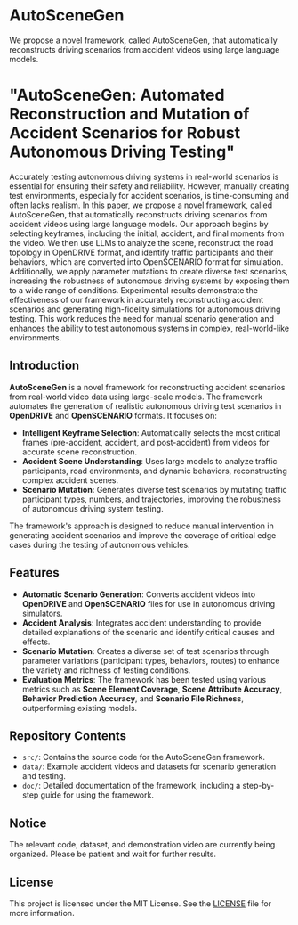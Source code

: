 # AutoSceneGen
We propose a novel framework, called AutoSceneGen, that automatically reconstructs driving scenarios from accident videos using large language models.


# "AutoSceneGen: Automated Reconstruction and Mutation of Accident Scenarios for Robust Autonomous Driving Testing"

Accurately testing autonomous driving systems in real-world scenarios is essential for ensuring their safety and reliability. However, manually creating test environments, especially for accident scenarios, is time-consuming and often lacks realism. In this paper, we propose a novel framework, called AutoSceneGen, that automatically reconstructs driving scenarios from accident videos using large language models. Our approach begins by selecting keyframes, including the initial, accident, and final moments from the video. We then use LLMs to analyze the scene, reconstruct the road topology in OpenDRIVE format, and identify traffic participants and their behaviors, which are converted into OpenSCENARIO format for simulation. Additionally, we apply parameter mutations to create diverse test scenarios, increasing the robustness of autonomous driving systems by exposing them to a wide range of conditions. Experimental results demonstrate the effectiveness of our framework in accurately reconstructing accident scenarios and generating high-fidelity simulations for autonomous driving testing. This work reduces the need for manual scenario generation and enhances the ability to test autonomous systems in complex, real-world-like environments.

## Introduction

**AutoSceneGen** is a novel framework for reconstructing accident scenarios from real-world video data using large-scale models. The framework automates the generation of realistic autonomous driving test scenarios in **OpenDRIVE** and **OpenSCENARIO** formats. It focuses on:
- **Intelligent Keyframe Selection**: Automatically selects the most critical frames (pre-accident, accident, and post-accident) from videos for accurate scene reconstruction.
- **Accident Scene Understanding**: Uses large models to analyze traffic participants, road environments, and dynamic behaviors, reconstructing complex accident scenes.
- **Scenario Mutation**: Generates diverse test scenarios by mutating traffic participant types, numbers, and trajectories, improving the robustness of autonomous driving system testing.

The framework's approach is designed to reduce manual intervention in generating accident scenarios and improve the coverage of critical edge cases during the testing of autonomous vehicles.

## Features

- **Automatic Scenario Generation**: Converts accident videos into **OpenDRIVE** and **OpenSCENARIO** files for use in autonomous driving simulators.
- **Accident Analysis**: Integrates accident understanding to provide detailed explanations of the scenario and identify critical causes and effects.
- **Scenario Mutation**: Creates a diverse set of test scenarios through parameter variations (participant types, behaviors, routes) to enhance the variety and richness of testing conditions.
- **Evaluation Metrics**: The framework has been tested using various metrics such as **Scene Element Coverage**, **Scene Attribute Accuracy**, **Behavior Prediction Accuracy**, and **Scenario File Richness**, outperforming existing models.

## Repository Contents

- `src/`: Contains the source code for the AutoSceneGen framework.
- `data/`: Example accident videos and datasets for scenario generation and testing.
- `doc/`: Detailed documentation of the framework, including a step-by-step guide for using the framework.

## Notice

The relevant code, dataset, and demonstration video are currently being organized. Please be patient and wait for further results.


## License

This project is licensed under the MIT License. See the [LICENSE](LICENSE) file for more information.



